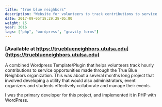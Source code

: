 ```yaml
---
title: "true blue neighbors"
description: "Website for volunteers to track contributions to service opportunities."
date: 2017-09-05T18:29:28-05:00
weight: 15
year: 2016
tags: ["php", "wordpress", "gravity forms"]
---
```


### [Available at https://trueblueneighbors.utulsa.edu](https://trueblueneighbors.utulsa.edu)

A combined Wordpress Template/Plugin that helps volunteers track
hourly contributions to service opportunities made through the True
Blue Neighbors organization. This was about a several months long
project that involved developing a utility that would also
administrators, event organizers and students effectively collaborate
and manage their events.

I was the primary developer for this project, and implemented it in
PHP with WordPress.
